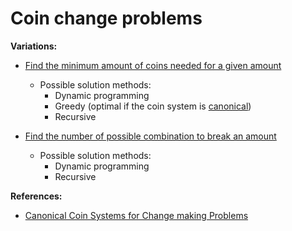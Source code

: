 # Coin change problems


**Variations:**

- [Find the minimum amount of coins needed for a given amount](./minimum_number_of_coins)
    - Possible solution methods:
        - Dynamic programming
        - Greedy (optimal if the coin system is [canonical][canonical_coin_system])
		- Recursive


- [Find the number of possible combination to break an amount](./number_of_combinations)
    - Possible solution methods:
        - Dynamic programming
		- Recursive


**References:**

- [Canonical Coin Systems for Change making Problems][canonical_coin_system]



[canonical_coin_system]: https://arxiv.org/abs/0809.0400
